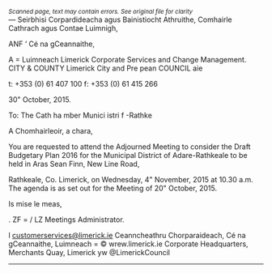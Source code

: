 *<small>Scanned page, text may contain errors. See original file for clarity</small>*  
_—_ Seirbhisi Corpardideacha agus Bainistiocht Athruithe,
Comhairle Cathrach agus Contae Luimnigh,

ANF ‘ Cé na gCeannaithe,

A = Luimneach
Limerick Corporate Services and Change Management.
CITY & COUNTY Limerick City and Pre pean
COUNCIL aie

t: +353 (0) 61 407 100
f: +353 (0) 61 415 266

30" October, 2015.

To: The Cath ha mber Munici
istri f -Rathke

A Chomhairleoir, a chara,

You are requested to attend the Adjourned Meeting to consider the Draft Budgetary Plan 2016
for the Municipal District of Adare-Rathkeale to be held in Aras Sean Finn, New Line Road,

Rathkeale, Co. Limerick, on Wednesday, 4" November, 2015 at 10.30 a.m.
The agenda is as set out for the Meeting of 20" October, 2015.

Is mise le meas,

. ZF = /
LZ
Meetings Administrator.

l customerservices@limerick.ie
Ceanncheathru Chorparaideach, Cé na gCeannaithe, Luimneach = © wrew.limerick.ie
Corporate Headquarters, Merchants Quay, Limerick yw @LimerickCouncil

---
